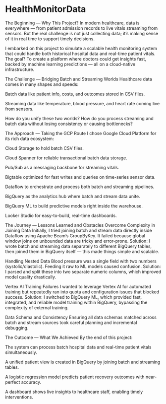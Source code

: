 # HealthMonitorData

The Beginning — Why This Project?
In modern healthcare, data is everywhere — from patient admission records to live vitals streaming from sensors. But the real challenge is not just collecting data; it’s making sense of it in real time to support timely decisions.

I embarked on this project to simulate a scalable health monitoring system that could handle both historical hospital data and real-time patient vitals. The goal? To create a platform where doctors could get insights fast, backed by machine learning predictions — all on a cloud-native infrastructure.

The Challenge — Bridging Batch and Streaming Worlds
Healthcare data comes in many shapes and speeds:

Batch data like patient info, costs, and outcomes stored in CSV files.

Streaming data like temperature, blood pressure, and heart rate coming live from sensors.

How do you unify these two worlds? How do you process streaming and batch data without losing consistency or causing bottlenecks?

The Approach — Taking the GCP Route
I chose Google Cloud Platform for its rich data ecosystem:

Cloud Storage to hold batch CSV files.

Cloud Spanner for reliable transactional batch data storage.

Pub/Sub as a messaging backbone for streaming vitals.

Bigtable optimized for fast writes and queries on time-series sensor data.

Dataflow to orchestrate and process both batch and streaming pipelines.

BigQuery as the analytics hub where batch and stream data unite.

BigQuery ML to build predictive models right inside the warehouse.

Looker Studio for easy-to-build, real-time dashboards.

The Journey — Lessons Learned and Obstacles Overcome
Complexity in Joining Data
Initially, I tried joining batch and stream data directly inside Dataflow using Apache Beam’s GroupByKey. It failed because global window joins on unbounded data are tricky and error-prone.
Solution: I wrote batch and streaming data separately to different BigQuery tables, then joined them in BigQuery itself — this made things simple and scalable.

Handling Nested Data
Blood pressure was a single field with two numbers (systolic/diastolic). Feeding it raw to ML models caused confusion.
Solution: I parsed and split these into two separate numeric columns, which improved model quality drastically.

Vertex AI Training Failures
I wanted to leverage Vertex AI for automated training but repeatedly ran into quota and configuration issues that blocked success.
Solution: I switched to BigQuery ML, which provided fast, integrated, and reliable model training within BigQuery, bypassing the complexity of external training.

Data Schema and Consistency
Ensuring all data schemas matched across batch and stream sources took careful planning and incremental debugging.

The Outcome — What We Achieved
By the end of this project:

The system can process batch hospital data and real-time patient vitals simultaneously.

A unified patient view is created in BigQuery by joining batch and streaming tables.

A logistic regression model predicts patient recovery outcomes with near-perfect accuracy.

A dashboard shows live insights to healthcare staff, enabling timely interventions.

